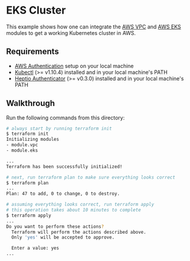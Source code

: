 # EKS Cluster
This example shows how one can integrate the [AWS VPC](https://registry.terraform.io/modules/terraform-aws-modules/vpc/aws) and [AWS EKS](https://registry.terraform.io/modules/terraform-aws-modules/eks/aws) modules to get a working Kubernetes cluster in AWS. 

## Requirements

* [AWS Authentication](https://www.terraform.io/docs/providers/aws/index.html#authentication) setup on your local machine
* [Kubectl](https://kubernetes.io/docs/tasks/tools/install-kubectl/) (>= v1.10.4) installed and in your local machine's PATH
* [Heptio Authenticator](https://github.com/heptio/authenticator) (>= v0.3.0) installed and in your local machine's PATH

## Walkthrough
Run the following commands from this directory:

```bash
# always start by running terraform init
$ terraform init
Initializing modules
- module.vpc
- module.eks

...
Terraform has been successfully initialized!

# next, run terraform plan to make sure everything looks correct
$ terraform plan
...
Plan: 47 to add, 0 to change, 0 to destroy.

# assuming everything looks correct, run terraform apply
# this operation takes about 10 minutes to complete
$ terraform apply
...
Do you want to perform these actions?
  Terraform will perform the actions described above.
  Only 'yes' will be accepted to approve.

  Enter a value: yes
...

```

